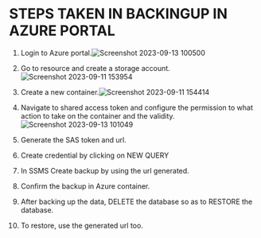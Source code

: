 # STEPS TAKEN IN BACKINGUP IN AZURE PORTAL
1. Login to Azure portal.![Screenshot 2023-09-13 100500](https://github.com/adeshiyanife/new_undp_internshipprogram_2023/assets/139870552/0b07a8df-b421-4526-8252-1e75f97f031f)

2. Go to resource and create a storage account.![Screenshot 2023-09-11 153954](https://github.com/adeshiyanife/new_undp_internshipprogram_2023/assets/139870552/e73335f1-64a7-4786-b1cf-77de6003a201)
3. Create a new container.![Screenshot 2023-09-11 154414](https://github.com/adeshiyanife/new_undp_internshipprogram_2023/assets/139870552/a9677260-5d41-42bf-9c4a-888808dcc37b)
4. Navigate to shared access token and configure the permission to what action to take on the container and the validity.![Screenshot 2023-09-13 101049](https://github.com/adeshiyanife/new_undp_internshipprogram_2023/assets/139870552/dc6b022f-f5dd-47e2-ba37-f906d0f0d7c0)

5. Generate  the SAS token and url.
6. Create credential by clicking on NEW QUERY
7. In SSMS Create backup by using the url generated.
8. Confirm the backup in Azure container.
9. After backing up the data, DELETE the database so as to RESTORE the database.
10. To restore, use the generated url too.
